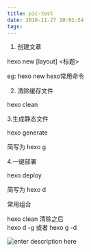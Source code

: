 ```yaml
---
title: pic-test
date: 2018-11-27 10:01:54
tags:
---
```


1. 创建文章
 
 hexo new [layout]   <标题>

eg: hexo new hexo常用命令

 2. 清除缓存文件
 
 hexo clean
 
 3.生成静态文件
 
 hexo generate
 
 简写为 hexo g
 
 4.一键部署 
 
 hexo deploy

简写为 hexo d

常用组合

hexo clean 清除之后  
hexo d -g  或者 hexo g -d

![enter description here](./images/星球.png)